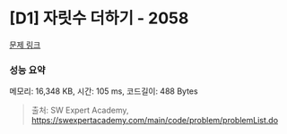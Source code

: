 # [D1] 자릿수 더하기 - 2058 

[문제 링크](https://swexpertacademy.com/main/code/problem/problemDetail.do?contestProbId=AV5QPRjqA10DFAUq) 

### 성능 요약

메모리: 16,348 KB, 시간: 105 ms, 코드길이: 488 Bytes



> 출처: SW Expert Academy, https://swexpertacademy.com/main/code/problem/problemList.do